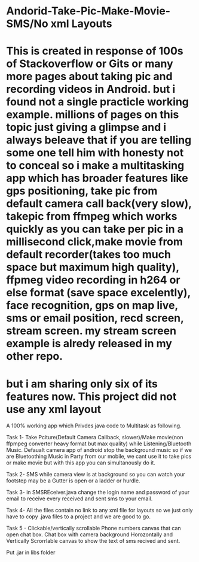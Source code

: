 # Andorid-Take-Pic-Make-Movie-SMS/No xml Layouts


# This is created in response of 100s of Stackoverflow or Gits or many more pages about taking pic and recording videos in Android. but i found not a single practicle working example. millions of pages on this topic just giving a glimpse and i always beleave that if you are telling some one tell him with honesty not to conceal so i make a multitasking app which has broader features like gps positioning, take pic from default camera call back(very slow), takepic from ffmpeg which works quickly as you can take per pic in a millisecond click,make movie from default recorder(takes too much space but maximum high quality), ffpmeg video recording in h264 or else format (save space excelently), face recognition, gps on map live, sms or email position, recd screen, stream screen. my stream screen example is alredy released in my other repo. 

# but i am sharing only six of its features now. This project did not use any xml layout

A 100% working app which Privdes java code to Multitask as following.

Task 1- Take Pciture(Default Camera Callback, slower)/Make movie(non ffpmpeg converter heavy format but max quality) while Listening/Bluetooth Music. Defaualt camera app of android stop the background music so if we are Bluetoothing Music in Party from our mobile, we cant use it to take pics or make movie but with this app you can simultanously do it.

Task 2- SMS while camera view is at background so you can watch your footstep may be a Gutter is open or a ladder or hurdle.

Task 3- in SMSREceiver.java change the login name and password of your email to receive every received and sent sms to your email.

Task 4- All the files contain no link to any xml file for layouts so we just only have to copy .java files to a project and we are good to go.

Task 5 - Clickable/vertically scrollable Phone numbers canvas that can open chat box.
 Chat box with camera background Horozontally and Vertically Scrorrlable canvas to show the text of sms recived and sent.


Put .jar in libs folder
